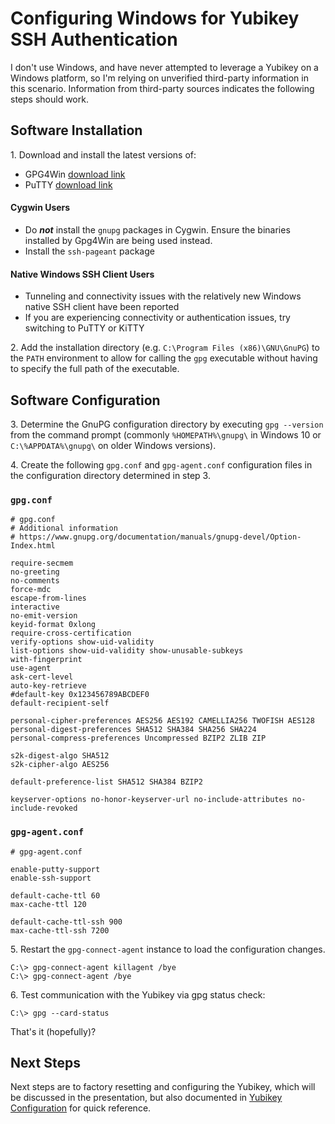 # Configuring Windows for Yubikey SSH Authentication


I don't use Windows, and have never attempted to leverage a Yubikey on a Windows platform, so I'm relying on unverified third-party information in this scenario. Information from third-party sources indicates the following steps should work.



## Software Installation



1\. Download and install the latest versions of:

  * GPG4Win [download link](https://www.gpg4win.org/download.html)
  * PuTTY [download link](https://www.chiark.greenend.org.uk/~sgtatham/putty/latest.html)



#### Cygwin Users
  * Do ***not*** install the `gnupg` packages in Cygwin. Ensure the binaries installed by Gpg4Win are being used instead.
  * Install the `ssh-pageant` package


#### Native Windows SSH Client Users
  * Tunneling and connectivity issues with the relatively new Windows native SSH client have been reported
  * If you are experiencing connectivity or authentication issues, try switching to PuTTY or KiTTY



2\. Add the installation directory (e.g. `C:\Program Files (x86)\GNU\GnuPG`) to the `PATH` environment to allow for calling the `gpg` executable without having to specify the full path of the executable.




## Software Configuration


3\. Determine the GnuPG configuration directory by executing `gpg --version` from the command prompt (commonly `%HOMEPATH%\gnupg\` in Windows 10 or `C:\%APPDATA%\gnupg\` on older Windows versions).



4\. Create the following `gpg.conf` and `gpg-agent.conf` configuration files in the configuration directory determined in step 3.



### `gpg.conf`

```
# gpg.conf
# Additional information
# https://www.gnupg.org/documentation/manuals/gnupg-devel/Option-Index.html

require-secmem
no-greeting
no-comments
force-mdc
escape-from-lines
interactive
no-emit-version
keyid-format 0xlong
require-cross-certification
verify-options show-uid-validity
list-options show-uid-validity show-unusable-subkeys
with-fingerprint
use-agent
ask-cert-level
auto-key-retrieve
#default-key 0x123456789ABCDEF0
default-recipient-self

personal-cipher-preferences AES256 AES192 CAMELLIA256 TWOFISH AES128
personal-digest-preferences SHA512 SHA384 SHA256 SHA224
personal-compress-preferences Uncompressed BZIP2 ZLIB ZIP

s2k-digest-algo SHA512
s2k-cipher-algo AES256

default-preference-list SHA512 SHA384 BZIP2

keyserver-options no-honor-keyserver-url no-include-attributes no-include-revoked

```


### `gpg-agent.conf`

```
# gpg-agent.conf

enable-putty-support
enable-ssh-support

default-cache-ttl 60
max-cache-ttl 120

default-cache-ttl-ssh 900
max-cache-ttl-ssh 7200
```



5\.  Restart the `gpg-connect-agent` instance to load the configuration changes.

```
C:\> gpg-connect-agent killagent /bye
C:\> gpg-connect-agent /bye
```



6\. Test communication with the Yubikey via gpg status check:

    C:\> gpg --card-status
    




That's it (hopefully)?



## Next Steps

Next steps are to factory resetting and configuring the Yubikey, which will be discussed in the presentation, but also documented in [Yubikey Configuration](yubikey_configuration.md) for quick reference.

